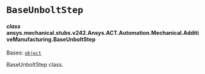 # `BaseUnboltStep`

<a id="ansys.mechanical.stubs.v242.Ansys.ACT.Automation.Mechanical.AdditiveManufacturing.BaseUnboltStep"></a>

#### *class* ansys.mechanical.stubs.v242.Ansys.ACT.Automation.Mechanical.AdditiveManufacturing.BaseUnboltStep

Bases: [`object`](https://docs.python.org/3/library/functions.html#object)

BaseUnboltStep class.

<!-- !! processed by numpydoc !! -->

